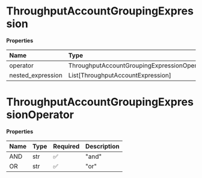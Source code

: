 # ThroughputAccountGroupingExpression

**Properties**

| Name              | Type                                        | Required | Description |
| :---------------- | :------------------------------------------ | :------- | :---------- |
| operator          | ThroughputAccountGroupingExpressionOperator | ✅       |             |
| nested_expression | List[ThroughputAccountExpression]           | ❌       |             |

# ThroughputAccountGroupingExpressionOperator

**Properties**

| Name | Type | Required | Description |
| :--- | :--- | :------- | :---------- |
| AND  | str  | ✅       | "and"       |
| OR   | str  | ✅       | "or"        |

